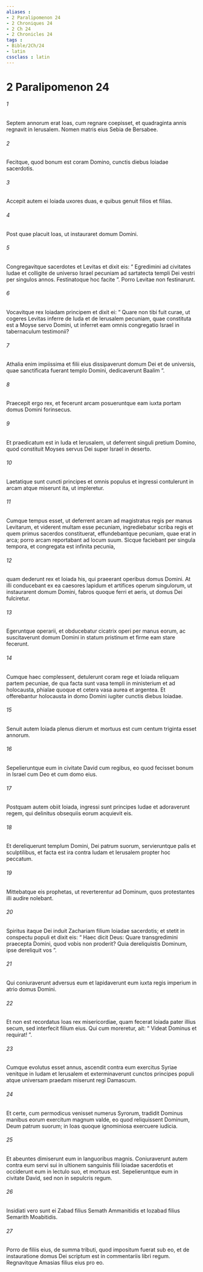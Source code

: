 ```yaml
---
aliases : 
- 2 Paralipomenon 24
- 2 Chroniques 24
- 2 Ch 24
- 2 Chronicles 24
tags : 
- Bible/2Ch/24
- latin
cssclass : latin
---
```


# 2 Paralipomenon 24

###### 1
Septem annorum erat Ioas, cum regnare coepisset, et quadraginta annis regnavit in Ierusalem. Nomen matris eius Sebia de Bersabee. 
###### 2
Fecitque, quod bonum est coram Domino, cunctis diebus Ioiadae sacerdotis. 
###### 3
Accepit autem ei Ioiada uxores duas, e quibus genuit filios et filias.
###### 4
Post quae placuit Ioas, ut instauraret domum Domini. 
###### 5
Congregavitque sacerdotes et Levitas et dixit eis: “ Egredimini ad civitates Iudae et colligite de universo Israel pecuniam ad sartatecta templi Dei vestri per singulos annos. Festinatoque hoc facite ”. Porro Levitae non festinarunt. 
###### 6
Vocavitque rex Ioiadam principem et dixit ei: “ Quare non tibi fuit curae, ut cogeres Levitas inferre de Iuda et de Ierusalem pecuniam, quae constituta est a Moyse servo Domini, ut inferret eam omnis congregatio Israel in tabernaculum testimonii? 
###### 7
Athalia enim impiissima et filii eius dissipaverunt domum Dei et de universis, quae sanctificata fuerant templo Domini, dedicaverunt Baalim ”.
###### 8
Praecepit ergo rex, et fecerunt arcam posueruntque eam iuxta portam domus Domini forinsecus. 
###### 9
Et praedicatum est in Iuda et Ierusalem, ut deferrent singuli pretium Domino, quod constituit Moyses servus Dei super Israel in deserto. 
###### 10
Laetatique sunt cuncti principes et omnis populus et ingressi contulerunt in arcam atque miserunt ita, ut impleretur. 
###### 11
Cumque tempus esset, ut deferrent arcam ad magistratus regis per manus Levitarum, et viderent multam esse pecuniam, ingrediebatur scriba regis et quem primus sacerdos constituerat, effundebantque pecuniam, quae erat in arca; porro arcam reportabant ad locum suum. Sicque faciebant per singula tempora, et congregata est infinita pecunia, 
###### 12
quam dederunt rex et Ioiada his, qui praeerant operibus domus Domini. At illi conducebant ex ea caesores lapidum et artifices operum singulorum, ut instaurarent domum Domini, fabros quoque ferri et aeris, ut domus Dei fulciretur. 
###### 13
Egeruntque operarii, et obducebatur cicatrix operi per manus eorum, ac suscitaverunt domum Domini in statum pristinum et firme eam stare fecerunt. 
###### 14
Cumque haec complessent, detulerunt coram rege et Ioiada reliquam partem pecuniae, de qua facta sunt vasa templi in ministerium et ad holocausta, phialae quoque et cetera vasa aurea et argentea. Et offerebantur holocausta in domo Domini iugiter cunctis diebus Ioiadae.
###### 15
Senuit autem Ioiada plenus dierum et mortuus est cum centum triginta esset annorum. 
###### 16
Sepelieruntque eum in civitate David cum regibus, eo quod fecisset bonum in Israel cum Deo et cum domo eius.
###### 17
Postquam autem obiit Ioiada, ingressi sunt principes Iudae et adoraverunt regem, qui delinitus obsequiis eorum acquievit eis. 
###### 18
Et dereliquerunt templum Domini, Dei patrum suorum, servieruntque palis et sculptilibus, et facta est ira contra Iudam et Ierusalem propter hoc peccatum. 
###### 19
Mittebatque eis prophetas, ut reverterentur ad Dominum, quos protestantes illi audire nolebant.
###### 20
Spiritus itaque Dei induit Zachariam filium Ioiadae sacerdotis; et stetit in conspectu populi et dixit eis: “ Haec dicit Deus: Quare transgredimini praecepta Domini, quod vobis non proderit? Quia dereliquistis Dominum, ipse dereliquit vos ”. 
###### 21
Qui coniuraverunt adversus eum et lapidaverunt eum iuxta regis imperium in atrio domus Domini. 
###### 22
Et non est recordatus Ioas rex misericordiae, quam fecerat Ioiada pater illius secum, sed interfecit filium eius. Qui cum moreretur, ait: “ Videat Dominus et requirat! ”.
###### 23
Cumque evolutus esset annus, ascendit contra eum exercitus Syriae venitque in Iudam et Ierusalem et exterminaverunt cunctos principes populi atque universam praedam miserunt regi Damascum. 
###### 24
Et certe, cum permodicus venisset numerus Syrorum, tradidit Dominus manibus eorum exercitum magnum valde, eo quod reliquissent Dominum, Deum patrum suorum; in Ioas quoque ignominiosa exercuere iudicia. 
###### 25
Et abeuntes dimiserunt eum in languoribus magnis. Coniuraverunt autem contra eum servi sui in ultionem sanguinis filii Ioiadae sacerdotis et occiderunt eum in lectulo suo, et mortuus est. Sepelieruntque eum in civitate David, sed non in sepulcris regum. 
###### 26
Insidiati vero sunt ei Zabad filius Semath Ammanitidis et Iozabad filius Semarith Moabitidis.
###### 27
Porro de filiis eius, de summa tributi, quod impositum fuerat sub eo, et de instauratione domus Dei scriptum est in commentariis libri regum. Regnavitque Amasias filius eius pro eo.
